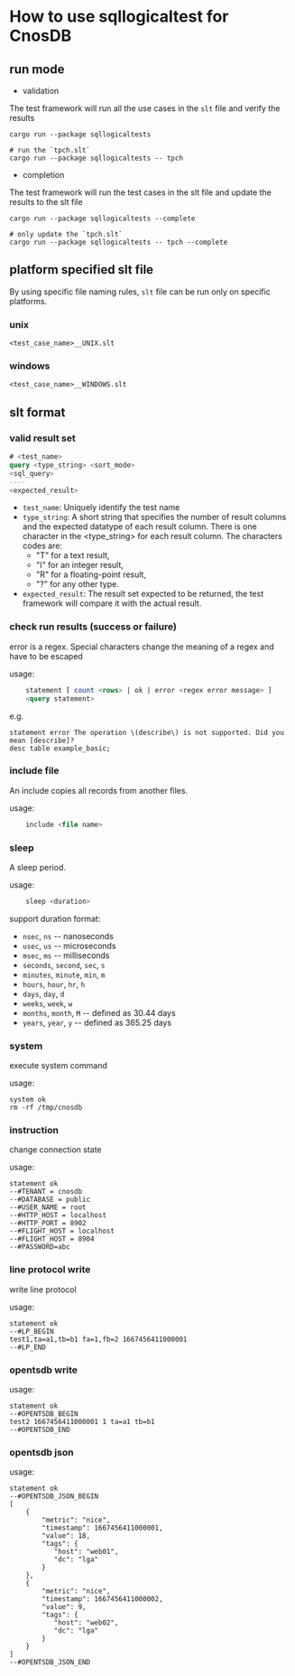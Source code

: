 # How to use sqllogicaltest for CnosDB

## run mode

- validation

The test framework will run all the use cases in the `slt` file and verify the results

```shell
cargo run --package sqllogicaltests
```

```shell
# run the `tpch.slt`
cargo run --package sqllogicaltests -- tpch
```

- completion

The test framework will run the test cases in the slt file and update the results to the slt file

```shell
cargo run --package sqllogicaltests --complete
```

```shell
# only update the `tpch.slt`
cargo run --package sqllogicaltests -- tpch --complete
```

## platform specified slt file
By using specific file naming rules, `slt` file can be run only on specific platforms.
### unix

`<test_case_name>__UNIX.slt`

### windows

`<test_case_name>__WINDOWS.slt`

## slt format

### valid result set

```sql
# <test_name>
query <type_string> <sort_mode>
<sql_query>
----
<expected_result>
```

- `test_name`: Uniquely identify the test name
- `type_string`: A short string that specifies the number of result columns and the expected datatype of each result column. There is one character in the <type_string> for each result column. The characters codes are:
  - "T" for a text result,
  - "I" for an integer result,
  - "R" for a floating-point result,
  - "?" for any other type.
- `expected_result`: The result set expected to be returned, the test framework will compare it with the actual result.

### check run results (success or failure)

error is a regex. Special characters change the meaning of a regex and have to be escaped

usage:
```sql
    statement [ count <rows> | ok | error <regex error message> ]
    <query statement>
```

e.g.
```slt
statement error The operation \(describe\) is not supported. Did you mean [describe]?
desc table example_basic;
```

### include file

An include copies all records from another files.

usage:
```sql
    include <file name>
```

### sleep

A sleep period.

usage:
```sql
    sleep <duration>
```

support duration format:

- `nsec`, `ns` -- nanoseconds
- `usec`, `us` -- microseconds
- `msec`, `ms` -- milliseconds
- `seconds`, `second`, `sec`, `s`
- `minutes`, `minute`, `min`, `m`
- `hours`, `hour`, `hr`, `h`
- `days`, `day`, `d`
- `weeks`, `week`, `w`
- `months`, `month`, `M` -- defined as 30.44 days
- `years`, `year`, `y` -- defined as 365.25 days

### system

execute system command

usage:
```shell
system ok
rm -rf /tmp/cnosdb
```

### instruction

change connection state

usage:
```shell
statement ok
--#TENANT = cnosdb
--#DATABASE = public
--#USER_NAME = root
--#HTTP_HOST = localhost
--#HTTP_PORT = 8902
--#FLIGHT_HOST = localhost
--#FLIGHT_HOST = 8904
--#PASSWORD=abc
```

### line protocol write

write line protocol

usage:
```shell
statement ok
--#LP_BEGIN
test1,ta=a1,tb=b1 fa=1,fb=2 1667456411000001
--#LP_END
```

### opentsdb write

usage:
```shell
statement ok
--#OPENTSDB_BEGIN
test2 1667456411000001 1 ta=a1 tb=b1
--#OPENTSDB_END
```

### opentsdb json
usage:
```shell
statement ok
--#OPENTSDB_JSON_BEGIN
[
    {
        "metric": "nice",
        "timestamp": 1667456411000001,
        "value": 18,
        "tags": {
           "host": "web01",
           "dc": "lga"
        }
    },
    {
        "metric": "nice",
        "timestamp": 1667456411000002,
        "value": 9,
        "tags": {
           "host": "web02",
           "dc": "lga"
        }
    }
]
--#OPENTSDB_JSON_END
```
